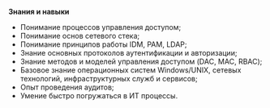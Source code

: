 **Знания и навыки**

- Понимание процессов управления доступом;
- Понимание основ сетевого стека;
- Понимание принципов работы IDM, PAM, LDAP;
- Знание основных протоколов аутентификации и авторизации;
- Знание методов и моделей управления доступом (DAC, MAC, RBAC);
- Базовое знание операционных систем Windows/UNIX, сетевых технологий, инфраструктурных служб и сервисов;
- Опыт проведения аудитов;
- Умение быстро погружаться в ИТ процессы.